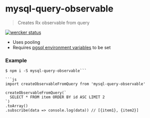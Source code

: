 # mysql-query-observable
> Creates Rx observable from query

[![wercker status](https://app.wercker.com/status/84e014aa4dec0b56ee7222c9fda64498/s/master "wercker status")](https://app.wercker.com/project/bykey/84e014aa4dec0b56ee7222c9fda64498)
 - Uses pooling
 - Requires [pgsql environment variables](https://www.postgresql.org/docs/8.4/static/libpq-envars.html) to be set

### Example
```console
$ npm i -S mysql-query-observable```

```js
import createObservableFromQuery from 'mysql-query-observable'

createObservableFromQuery(`
  SELECT * FROM item ORDER BY id ASC LIMIT 2
`)
.toArray()
.subscribe(data => console.log(data)) // [{item1}, {item2}]
```
